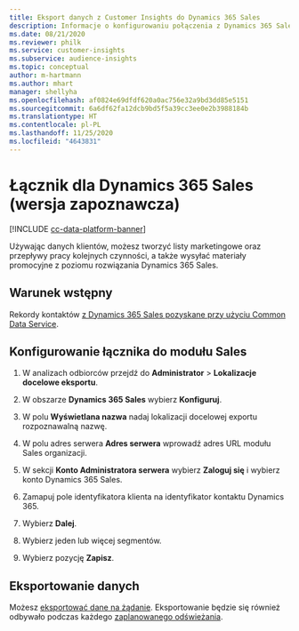 ```yaml
---
title: Eksport danych z Customer Insights do Dynamics 365 Sales
description: Informacje o konfigurowaniu połączenia z Dynamics 365 Sales.
ms.date: 08/21/2020
ms.reviewer: philk
ms.service: customer-insights
ms.subservice: audience-insights
ms.topic: conceptual
author: m-hartmann
ms.author: mhart
manager: shellyha
ms.openlocfilehash: af0824e69dfdf620a0ac756e32a9bd3dd85e5151
ms.sourcegitcommit: 6a6df62fa12dcb9bd5f5a39cc3ee0e2b3988184b
ms.translationtype: HT
ms.contentlocale: pl-PL
ms.lasthandoff: 11/25/2020
ms.locfileid: "4643831"
---
```

# <a name="connector-for-dynamics-365-sales-preview"></a>Łącznik dla Dynamics 365 Sales (wersja zapoznawcza)

[!INCLUDE [cc-data-platform-banner](../includes/cc-data-platform-banner.md)]

Używając danych klientów, możesz tworzyć listy marketingowe oraz przepływy pracy kolejnych czynności, a także wysyłać materiały promocyjne z poziomu rozwiązania Dynamics 365 Sales.

## <a name="prerequisite"></a>Warunek wstępny

Rekordy kontaktów [z Dynamics 365 Sales pozyskane przy użyciu Common Data Service](connect-power-query.md).

## <a name="configure-the-connector-for-sales"></a>Konfigurowanie łącznika do modułu Sales

1. W analizach odbiorców przejdź do **Administrator** > **Lokalizacje docelowe eksportu**.

1. W obszarze **Dynamics 365 Sales** wybierz **Konfiguruj**.

1. W polu **Wyświetlana nazwa** nadaj lokalizacji docelowej exportu rozpoznawalną nazwę.

1. W polu adres serwera **Adres serwera** wprowadź adres URL modułu Sales organizacji.

1. W sekcji **Konto Administratora serwera** wybierz **Zaloguj się** i wybierz konto Dynamics 365 Sales.

1. Zamapuj pole identyfikatora klienta na identyfikator kontaktu Dynamics 365.

1. Wybierz **Dalej**.

1. Wybierz jeden lub więcej segmentów.

1. Wybierz pozycję **Zapisz**.

## <a name="export-the-data"></a>Eksportowanie danych

Możesz [eksportować dane na żądanie](export-destinations.md). Eksportowanie będzie się również odbywało podczas każdego [zaplanowanego odświeżania](system.md#schedule-tab).
